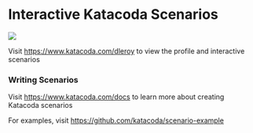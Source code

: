 # Interactive Katacoda Scenarios

[![](http://shields.katacoda.com/katacoda/dleroy/count.svg)](https://www.katacoda.com/dleroy "Get your profile on Katacoda.com")

Visit https://www.katacoda.com/dleroy to view the profile and interactive scenarios

### Writing Scenarios
Visit https://www.katacoda.com/docs to learn more about creating Katacoda scenarios

For examples, visit https://github.com/katacoda/scenario-example
